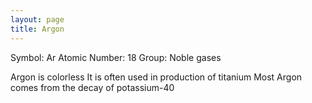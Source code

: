 ```yaml
---
layout: page
title: Argon
---
```


Symbol: Ar
Atomic Number: 18
Group: Noble gases

Argon is colorless
It is often used in production of titanium
Most Argon comes from the decay of potassium-40